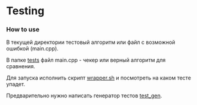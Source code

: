 # Testing

### How to use
В текущей директории тестовый алгоритм или файл с возможной ошибкой (main.cpp).

В папке [tests](tests) файл main.cpp - чекер или верный алгоритм для сравнения.

Для запуска исполнить скрипт [wrapper.sh](tests/wrapper.sh) и посмотреть на каком тесте упадет.

Предварительно нужно написать генератор тестов [test_gen](tests/test_gen.py).
